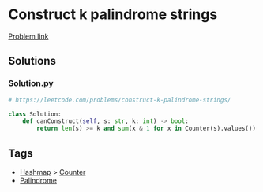 # Construct k palindrome strings

[Problem link](https://leetcode.com/problems/construct-k-palindrome-strings/)

## Solutions


### Solution.py
```py
# https://leetcode.com/problems/construct-k-palindrome-strings/

class Solution:
    def canConstruct(self, s: str, k: int) -> bool:
        return len(s) >= k and sum(x & 1 for x in Counter(s).values()) <= k
```
## Tags

* [Hashmap](/Collections/hashmap.md#hashmap) > [Counter](/Collections/hashmap.md#counter)
* [Palindrome](/Collections/palindrome.md#palindrome)

